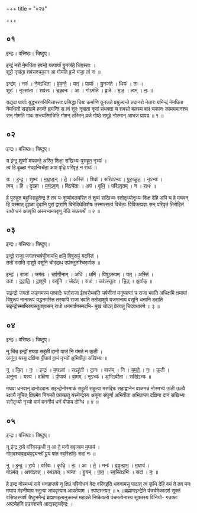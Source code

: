 +++
title = "०२७"

+++


## ०१
इन्द्रः। वसिष्ठः। त्रिष्टुप्।

इन्द्रं॒ नरो॑ ने॒मधि॑ता हवन्ते॒ यत्पार्या॑ यु॒नज॑ते॒ धिय॒स्ताः ।  
शूरो॒ नृषा॑ता॒ शव॑सश्चका॒न आ गोम॑ति व्र॒जे भ॑जा॒ त्वं नः॑ ॥

इन्द्र॑म् । नरः॑ । ने॒मऽधि॑ता । ह॒व॒न्ते॒ । यत् । पार्याः॑ । यु॒नज॑ते । धियः॑ । ताः ।  
शूरः॑ । नृऽसा॑ता । शव॑सः । च॒का॒नः । आ । गोऽम॑ति । व्र॒जे । भ॒ज॒ । त्वम् । नः॒ ॥

यद्यदा पार्याः युद्धभरणनिमित्तास्ताः प्रसिद्धा धियः कर्माणि युनजते प्रयुज्यन्ते तदानरो नेतारः यमिन्द्रं नेमधिता नेमधितौ सङ्ग्रामे हवन्ते ह्वयन्ति स त्वं शूरः नृषाता नृणां संभक्ता च शवसो बलस्य बलं चकानः कामयमानश्च सन् गोमति गावः सन्त्यस्मिन्निति गोमन् तस्मिन् व्रजे गोष्ठे समूहे नोस्मान् आभज प्रापय ॥ १ ॥

## ०२
इन्द्रः। वसिष्ठः। त्रिष्टुप्।

य इ॑न्द्र॒ शुष्मो॑ मघवन्ते॒ अस्ति॒ शिक्षा॒ सखि॑भ्यः पुरुहूत॒ नृभ्यः॑ ।  
त्वं हि दृ॒ळ्हा म॑घव॒न्विचे॑ता॒ अपा॑ वृधि॒ परि॑वृतं॒ न राधः॑ ॥

यः । इ॒न्द्र॒ । शुष्मः॑ । म॒घ॒ऽव॒न् । ते॒ । अस्ति॑ । शिक्ष॑ । सखि॑ऽभ्यः । पु॒रु॒ऽहू॒त॒ । नृऽभ्यः॑ ।  
त्वम् । हि । दृ॒ळ्हा । म॒घ॒ऽव॒न् । विऽचे॑ताः । अप॑ । वृ॒धि॒ । परि॑ऽवृतम् । न । राधः॑ ॥

हे पुरुहूत बहुभिराहूतेन्द्र ते तव यः शुष्मोबलमस्ति तं शुष्मं सखिभ्यः स्तोतृभ्योनृभ्यः शिक्ष देहि अपि च हे मघवन् हि यस्मात् दृह्ळा दृढानि पुरां द्वाराणि बिभेदिथेतिशेषः तस्मात्सत्वं विचेताः विविक्तप्रज्ञः सन् परिवृतं तिरोहितं राधो धनं अपवृधि अस्मभ्यमपवृणु नेति संप्रत्यर्थे ॥ २ ॥

## ०३
इन्द्रः। वसिष्ठः। त्रिष्टुप्।

इन्द्रो॒ राजा॒ जग॑तश्चर्षणी॒नामधि॒ क्षमि॒ विषु॑रूपं॒ यदस्ति॑ ।  
ततो॑ ददाति दा॒शुषे॒ वसू॑नि॒ चोद॒द्राध॒ उप॑स्तुतश्चिद॒र्वाक् ॥

इन्द्रः॑ । राजा॑ । जग॑तः । च॒र्ष॒णी॒नाम् । अधि॑ । क्षमि॑ । विषु॑ऽरूपम् । यत् । अस्ति॑ ।  
ततः॑ । द॒दा॒ति॒ । दा॒शुषे॑ । वसू॑नि । चोद॑त् । राधः॑ । उप॑ऽस्तुतः । चि॒त् । अ॒र्वाक् ॥

सइन्द्रो जगतो जङ्गमस्य पश्वादेः यतोराजा ईश्वरोभवति चर्षणीनां मनुष्याणां च राजा भवति अधिक्षमि क्षमायां विषुरूपं नानारूपं यद्धनमस्ति तस्यापि राजा भवति ततोदाशुषे यजमानाय वसूनि धनानि ददाति सइन्द्रोस्माभिरुपस्तुतएवसन् राधो धनमर्वागस्मदभि- मुखं चोदत् प्रेरयतु चिदवधारणे ॥ ३ ॥

## ०४
इन्द्रः। वसिष्ठः। त्रिष्टुप्।

नू चि॑न्न॒ इन्द्रो॑ म॒घवा॒ सहू॑ती दा॒नो वाजं॒ नि य॑मते न ऊ॒ती ।  
अनू॑ना॒ यस्य॒ दक्षि॑णा पी॒पाय॑ वा॒मं नृभ्यो॑ अ॒भिवी॑ता॒ सखि॑भ्यः ॥

नु । चि॒त् । नः॒ । इन्द्रः॑ । म॒घऽवा॑ । सऽहू॑ती । दा॒नः । वाज॑म् । नि । य॒म॒ते॒ । नः॒ । ऊ॒ती ।  
अनू॑ना । यस्य॑ । दक्षि॑णा । पी॒पाय॑ । वा॒मम् । नृऽभ्यः॑ । अ॒भिऽवी॑ता । सखि॑ऽभ्यः ॥

मघवा धनवान् दानोददानः सइन्द्रोनोस्माकं सहूती सहूत्या मरुद्भिः सहाह्वानेन वाजमन्नं नोस्मभ्यं ऊती ऊत्यै रक्षायै नूचित् क्षिप्रमेव नियमते प्रयच्छतु यस्येन्द्रस्य अनूना संपूर्णा अभिवीता अभिप्राप्ता दक्षिणा दानं सखिभ्यः स्तोतृभ्यो नृभ्यो वामं वननीयं धनं पीपाय दोग्धि ॥ ४ ॥

## ०५
इन्द्रः। वसिष्ठः। त्रिष्टुप्।

नू इ॑न्द्र रा॒ये वरि॑वस्कृधी न॒ आ ते॒ मनो॑ ववृत्याम म॒घाय॑ ।  
गोम॒दश्वा॑व॒द्रथ॑व॒द्व्यन्तो॑ यू॒यं पा॑त स्व॒स्तिभिः॒ सदा॑ नः ॥

नु । इ॒न्द्र॒ । रा॒ये । वरि॑वः । कृ॒धि॒ । नः॒ । आ । ते॒ । मनः॑ । व॒वृ॒त्या॒म॒ । म॒घाय॑ ।  
गोऽम॑त् । अश्व॑ऽवत् । रथ॑ऽवत् । व्यन्तः॑ । यू॒यम् । पा॒त॒ । स्व॒स्तिऽभिः॑ । सदा॑ । नः॒ ॥

हे इन्द्र नोस्मभ्यं राये धनप्राप्तये नु क्षिप्रं वरिवोधनं वेदः वरिवइति धननामसु पाठात् त्वं कृधि देहि वयं ते तव मनः मघाय मंहनीयाय स्तुत्या आववृत्याम आवर्तयाम । स्पष्टमन्यत् ॥ ५ ॥ब्रह्माणइन्द्रेति पंचर्चमेकादशं सूक्तं वसिष्ठस्यार्षं त्रैष्टुभमैन्द्रं ब्रह्माणइत्यनुक्रान्तं महाव्रते निष्केवल्ये पंचमत्वेनास्य सूक्तस्य विनियो- गउक्तः अष्टमेहनि प्रउगशस्त्रे आद्यस्तृचऎन्द्रः ।